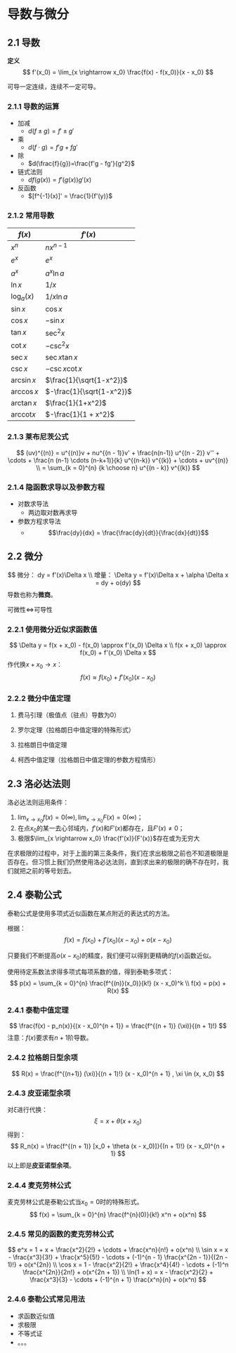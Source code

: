# 导数与微分

## 2.1 导数

**定义**
$$
f'(x_0) = \lim_{x \rightarrow x_0} \frac{f(x) - f(x_0)}{x - x_0}
$$

可导一定连续，连续不一定可导。

### 2.1.1 导数的运算

- 加减
	- $d(f \pm g)=f' \pm g'$
- 乘
	- $d(f \cdot g)=f'g + fg'$
- 除
	- $d(\frac{f}{g})=\frac{f'g - fg'}{g^2}$
- 链式法则
	- $df(g(x))=f'(g(x))g'(x)$
- 反函数
	- $[f^{-1}(x)]' = \frac{1}{f'(y)}$

### 2.1.2 常用导数

|$f(x)$ 	|$f'(x)$        		|
|---------------|-------------------------------|
|$x^n$  	|$nx^{n-1}$     		|
|$e^x$  	|$e^x$  			|
|$a^x$  	|$a^x\ln a$       		|
|$\ln x$  	|$1/x$  			|
|$\log_a(x)$     |$1/x\ln a$       		|
|$\sin x$ 	|$\cos x$ 			|
|$\cos x$ 	|$-\sin x$        		|
|$\tan x$ 	|$\sec^2 x$       		|
|$\cot x$	|$-\csc^2 x$			|
|$\sec x$	|$\sec x \tan x$		|
|$\csc x$	|$-\csc x \cot x$		|
|$\arcsin x$      |$\frac{1}{\sqrt{1-x^2}}$     |
|$\arccos x$      |$-\frac{1}{\sqrt{1-x^2}}$    |
|$\arctan x$      |$\frac{1}{1+x^2}$      	|
|$\mathrm{arccot} x$|$-\frac{1}{1 + x^2}$	|

### 2.1.3 莱布尼茨公式

$$
(uv)^{(n)} = u^{(n)}v + nu^{(n - 1)}v' + \frac{n(n-1)} u^{(n - 2)} v'' + \cdots + \frac{n (n-1) \cdots (n-k+1)}{k} u^{(n-k)} v^{(k)} + \cdots + uv^{(n)} \\
= \sum_{k = 0}^{n} {k \choose n} u^{(n - k)} v^{(k)}
$$

### 2.1.4 隐函数求导以及参数方程

- 对数求导法
	- 两边取对数再求导
- 参数方程求导法
	- $$\frac{dy}{dx} = \frac{\frac{dy}{dt}}{\frac{dx}{dt}}$$

## 2.2 微分

$$
微分：  
dy = f'(x)\Delta x \\
增量：  
\Delta y = f'(x)\Delta x + \alpha \Delta x = dy + o(dy)
$$
导数也称为**微商**。

可微性$\Leftrightarrow$可导性

### 2.2.1 使用微分近似求函数值

$$
\Delta y = f(x + x_0) - f(x_0) \approx f'(x_0) \Delta x \\
f(x + x_0) \approx f(x_0) + f'(x_0) \Delta x 
$$
作代换$x + x_0 \rightarrow x$：
$$
f(x) \approx f(x_0) + f'(x_0) (x - x_0) 
$$

### 2.2.2 微分中值定理

1. 费马引理（极值点（驻点）导数为0）

2. 罗尔定理（拉格朗日中值定理的特殊形式）

3. 拉格朗日中值定理

4. 柯西中值定理（拉格朗日中值定理的参数方程情形）

## 2.3 洛必达法则

洛必达法则运用条件：
1. $\lim_{x \rightarrow x_0} f(x) = 0(\infty), \lim_{x \rightarrow x_0} F(x) = 0(\infty)$；
2. 在点$x_0$的某一去心邻域内，$f'(x)$和$F'(x)$都存在，且$F'(x) \ne 0$；
3. 极限$\lim_{x \rightarrow x_0} \frac{f'(x)}{F'(x)}$存在或为无穷大

在求极限的过程中，对于上面的第三条条件，我们在求出极限之前也不知道极限是否存在。但习惯上我们仍然使用洛必达法则，直到求出来的极限的确不存在时，我们就把之前的等号划去。

## 2.4 泰勒公式

泰勒公式是使用多项式近似函数在某点附近的表达式的方法。

根据：
$$
f(x) = f(x_0) + f'(x_0)(x - x_0) + o(x - x_0)
$$

只要我们不断提高$o(x - x_0)$的精度，我们便可以得到更精确的$f(x)$函数近似。

使用待定系数法求得多项式每项系数的值，得到泰勒多项式：
$$
p(x) = \sum_{k = 0}^{n} \frac{f^{(n)}(x_0)}{k!} (x - x_0)^k \\
f(x) = p(x) + R(x)
$$

### 2.4.1 泰勒中值定理

$$
\frac{f(x) - p_n(x)}{(x - x_0)^{n + 1}} = \frac{f^{(n + 1)} (\xi)}{(n + 1)!}
$$
注意：$f(x)$要求有$n + 1$阶导数。

### 2.4.2 拉格朗日型余项

$$
R(x) = \frac{f^{(n+1)} (\xi)}{(n + 1)!} (x - x_0)^{n + 1} , \xi \in (x, x_0)
$$

### 2.4.3 皮亚诺型余项

对$\xi$进行代换：
$$
\xi = x + \theta (x + x_0)
$$
得到：
$$
R_n(x) = \frac{f^{(n + 1)} [x_0 + \theta (x - x_0)]}{(n + 1)!} (x - x_0)^{n + 1}
$$
以上即是**皮亚诺型余项**。

### 2.4.4 麦克劳林公式

麦克劳林公式是泰勒公式当$x_0 = 0$时的特殊形式。
$$
f(x) = \sum_{k = 0}^{n} \frac{f^{n}(0)}{k!} x^n + o(x^n)
$$

### 2.4.5 常见的函数的麦克劳林公式

$$
e^x = 1 + x + \frac{x^2}{2!} + \cdots + \frac{x^n}{n!} + o(x^n) \\
\sin x = x - \frac{x^3}{3!} + \frac{x^5}{5!} - \cdots + (-1)^{n - 1} \frac{x^{2n - 1}}{(2n - 1)!} + o(x^{2n}) \\
\cos x = 1 - \frac{x^2}{2!} + \frac{x^4}{4!} - \cdots + (-1)^n \frac{x^{2n}}{2n!} + o(x^{2n + 1}) \\
\ln(1 + x) = x - \frac{x^2}{2} + \frac{x^3}{3} - \cdots + (-1)^{n + 1} \frac{x^n}{n} + o(x^n)
$$

### 2.4.6 泰勒公式常见用法

- 求函数近似值
- 求极限
- 不等式证
- 。。。

